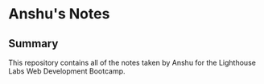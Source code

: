 # Anshu's Notes
## Summary 

This repository contains all of the notes taken by Anshu for the Lighthouse Labs Web Development Bootcamp.